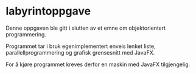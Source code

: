 # labyrintoppgave

Denne oppgaven ble gitt i slutten av et emne om objektorientert programmering.

Programmet tar i bruk egenimplementert enveis lenket liste, parallellprogrammering og grafisk grensesnitt med JavaFX. 

For å kjøre programmet kreves derfor en maskin med JavaFX tilgjengelig. 
